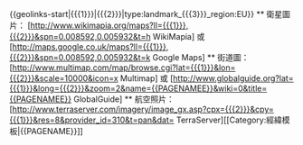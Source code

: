 {{geolinks-start|{{{1}}}|{{{2}}}|type:landmark_{{{3}}}_region:EU}}
** 衛星圖片： [http://www.wikimapia.org/maps?ll={{{1}}},{{{2}}}&spn=0.008592,0.005932&t=h WikiMapia] 或 [http://maps.google.co.uk/maps?ll={{{1}}},{{{2}}}&spn=0.008592,0.005932&t=k Google Maps]
** 街道圖： [http://www.multimap.com/map/browse.cgi?lat={{{1}}}&lon={{{2}}}&scale=10000&icon=x Multimap] 或 [http://www.globalguide.org?lat={{{1}}}&long={{{2}}}&zoom=2&name={{PAGENAMEE}}&wiki=0&title={{PAGENAMEE}} GlobalGuide]
** 航空照片： [http://www.terraserver.com/imagery/image_gx.asp?cpx={{{2}}}&cpy={{{1}}}&res=8&provider_id=310&t=pan&dat= TerraServer]<noinclude>[[Category:經緯模板|{{PAGENAME}}]]</noinclude>